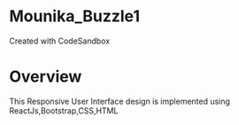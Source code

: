 # Mounika_Buzzle1
Created with CodeSandbox
# Overview
This Responsive User Interface design is implemented using ReactJs,Bootstrap,CSS,HTML
